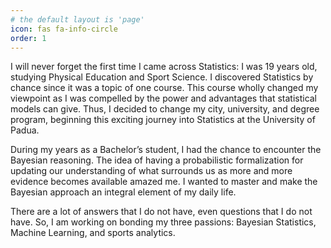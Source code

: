 ```yaml
---
# the default layout is 'page'
icon: fas fa-info-circle
order: 1
---
```


I will never forget the first time I came across Statistics: I was 19 years old, studying Physical Education and Sport Science. I discovered Statistics by chance since it was a topic of one course. This course wholly changed my viewpoint as I was compelled by the power and advantages that statistical models can give. Thus, I decided to change my city, university, and degree program, beginning this exciting journey into Statistics at the University of Padua.

During my years as a Bachelor’s student, I had the chance to encounter the Bayesian reasoning. The idea of having a probabilistic formalization for updating our understanding of what surrounds us as more and more evidence becomes available amazed me. I wanted to master and make the Bayesian approach an integral element of my daily life.

There are a lot of answers that I do not have, even questions that I do not have. So, I am working on bonding my three passions: Bayesian Statistics, Machine Learning, and sports analytics. 
